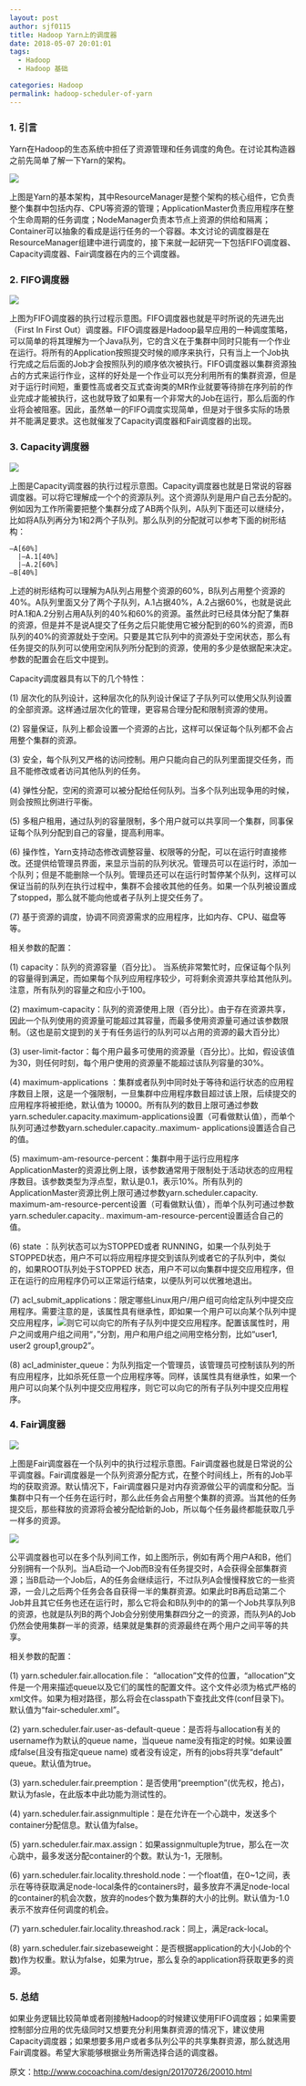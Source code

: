 ```yaml
---
layout: post
author: sjf0115
title: Hadoop Yarn上的调度器
date: 2018-05-07 20:01:01
tags:
  - Hadoop
  - Hadoop 基础

categories: Hadoop
permalink: hadoop-scheduler-of-yarn
---
```


### 1. 引言

Yarn在Hadoop的生态系统中担任了资源管理和任务调度的角色。在讨论其构造器之前先简单了解一下Yarn的架构。

![](https://github.com/sjf0115/PubLearnNotes/blob/master/image/Hadoop/Hadoop%E4%B8%8B%E4%B8%80%E4%BB%A3MapReduce-yarn-architecture.gif?raw=true)

上图是Yarn的基本架构，其中ResourceManager是整个架构的核心组件，它负责整个集群中包括内存、CPU等资源的管理；ApplicationMaster负责应用程序在整个生命周期的任务调度；NodeManager负责本节点上资源的供给和隔离；Container可以抽象的看成是运行任务的一个容器。本文讨论的调度器是在ResourceManager组建中进行调度的，接下来就一起研究一下包括FIFO调度器、Capacity调度器、Fair调度器在内的三个调度器。

### 2. FIFO调度器

![](https://github.com/sjf0115/PubLearnNotes/blob/master/image/Hadoop/hadoop-scheduler-of-yarn-1.png?raw=true)

上图为FIFO调度器的执行过程示意图。FIFO调度器也就是平时所说的先进先出（First In First Out）调度器。FIFO调度器是Hadoop最早应用的一种调度策略，可以简单的将其理解为一个Java队列，它的含义在于集群中同时只能有一个作业在运行。将所有的Application按照提交时候的顺序来执行，只有当上一个Job执行完成之后后面的Job才会按照队列的顺序依次被执行。FIFO调度器以集群资源独占的方式来运行作业，这样的好处是一个作业可以充分利用所有的集群资源，但是对于运行时间短，重要性高或者交互式查询类的MR作业就要等待排在序列前的作业完成才能被执行，这也就导致了如果有一个非常大的Job在运行，那么后面的作业将会被阻塞。因此，虽然单一的FIFO调度实现简单，但是对于很多实际的场景并不能满足要求。这也就催发了Capacity调度器和Fair调度器的出现。

### 3. Capacity调度器

![](https://github.com/sjf0115/PubLearnNotes/blob/master/image/Hadoop/hadoop-scheduler-of-yarn-2.png?raw=true)

上图是Capacity调度器的执行过程示意图。Capacity调度器也就是日常说的容器调度器。可以将它理解成一个个的资源队列。这个资源队列是用户自己去分配的。例如因为工作所需要把整个集群分成了AB两个队列，A队列下面还可以继续分，比如将A队列再分为1和2两个子队列。那么队列的分配就可以参考下面的树形结构：
```
—A[60%]
  |—A.1[40%]
  |—A.2[60%]
—B[40%]
```
上述的树形结构可以理解为A队列占用整个资源的60%，B队列占用整个资源的40%。A队列里面又分了两个子队列，A.1占据40%，A.2占据60%，也就是说此时A.1和A.2分别占用A队列的40%和60%的资源。虽然此时已经具体分配了集群的资源，但是并不是说A提交了任务之后只能使用它被分配到的60%的资源，而B队列的40%的资源就处于空闲。只要是其它队列中的资源处于空闲状态，那么有任务提交的队列可以使用空闲队列所分配到的资源，使用的多少是依据配来决定。参数的配置会在后文中提到。

Capacity调度器具有以下的几个特性：

(1) 层次化的队列设计，这种层次化的队列设计保证了子队列可以使用父队列设置的全部资源。这样通过层次化的管理，更容易合理分配和限制资源的使用。

(2) 容量保证，队列上都会设置一个资源的占比，这样可以保证每个队列都不会占用整个集群的资源。

(3) 安全，每个队列又严格的访问控制。用户只能向自己的队列里面提交任务，而且不能修改或者访问其他队列的任务。

(4) 弹性分配，空闲的资源可以被分配给任何队列。当多个队列出现争用的时候，则会按照比例进行平衡。

(5) 多租户租用，通过队列的容量限制，多个用户就可以共享同一个集群，同事保证每个队列分配到自己的容量，提高利用率。

(6) 操作性，Yarn支持动态修改调整容量、权限等的分配，可以在运行时直接修改。还提供给管理员界面，来显示当前的队列状况。管理员可以在运行时，添加一个队列；但是不能删除一个队列。管理员还可以在运行时暂停某个队列，这样可以保证当前的队列在执行过程中，集群不会接收其他的任务。如果一个队列被设置成了stopped，那么就不能向他或者子队列上提交任务了。

(7) 基于资源的调度，协调不同资源需求的应用程序，比如内存、CPU、磁盘等等。

相关参数的配置：

(1) capacity：队列的资源容量（百分比）。 当系统非常繁忙时，应保证每个队列的容量得到满足，而如果每个队列应用程序较少，可将剩余资源共享给其他队列。注意，所有队列的容量之和应小于100。

(2) maximum-capacity：队列的资源使用上限（百分比）。由于存在资源共享，因此一个队列使用的资源量可能超过其容量，而最多使用资源量可通过该参数限制。（这也是前文提到的关于有任务运行的队列可以占用的资源的最大百分比）

(3) user-limit-factor：每个用户最多可使用的资源量（百分比）。比如，假设该值为30，则任何时刻，每个用户使用的资源量不能超过该队列容量的30%。

(4) maximum-applications ：集群或者队列中同时处于等待和运行状态的应用程序数目上限，这是一个强限制，一旦集群中应用程序数目超过该上限，后续提交的应用程序将被拒绝，默认值为 10000。所有队列的数目上限可通过参数yarn.scheduler.capacity.maximum-applications设置（可看做默认值），而单个队列可通过参数yarn.scheduler.capacity..maximum- applications设置适合自己的值。

(5) maximum-am-resource-percent：集群中用于运行应用程序 ApplicationMaster的资源比例上限，该参数通常用于限制处于活动状态的应用程序数目。该参数类型为浮点型，默认是0.1，表示10%。所有队列的ApplicationMaster资源比例上限可通过参数yarn.scheduler.capacity. maximum-am-resource-percent设置（可看做默认值），而单个队列可通过参数 yarn.scheduler.capacity.. maximum-am-resource-percent设置适合自己的值。

(6) state ：队列状态可以为STOPPED或者 RUNNING，如果一个队列处于STOPPED状态，用户不可以将应用程序提交到该队列或者它的子队列中，类似的，如果ROOT队列处于STOPPED 状态，用户不可以向集群中提交应用程序，但正在运行的应用程序仍可以正常运行结束，以便队列可以优雅地退出。

(7) acl_submit_applications：限定哪些Linux用户/用户组可向给定队列中提交应用程序。需要注意的是，该属性具有继承性，即如果一个用户可以向某个队列中提交应用程序，![](https://github.com/sjf0115/PubLearnNotes/blob/master/image/Hadoop/hadoop-scheduler-of-yarn-2.png?raw=true)则它可以向它的所有子队列中提交应用程序。配置该属性时，用户之间或用户组之间用“，”分割，用户和用户组之间用空格分割，比如“user1, user2 group1,group2”。

(8) acl_administer_queue：为队列指定一个管理员，该管理员可控制该队列的所有应用程序，比如杀死任意一个应用程序等。同样，该属性具有继承性，如果一个用户可以向某个队列中提交应用程序，则它可以向它的所有子队列中提交应用程序。

### 4. Fair调度器

![](https://github.com/sjf0115/PubLearnNotes/blob/master/image/Hadoop/hadoop-scheduler-of-yarn-3.png?raw=true)

上图是Fair调度器在一个队列中的执行过程示意图。Fair调度器也就是日常说的公平调度器。Fair调度器是一个队列资源分配方式，在整个时间线上，所有的Job平均的获取资源。默认情况下，Fair调度器只是对内存资源做公平的调度和分配。当集群中只有一个任务在运行时，那么此任务会占用整个集群的资源。当其他的任务提交后，那些释放的资源将会被分配给新的Job，所以每个任务最终都能获取几乎一样多的资源。

![](https://github.com/sjf0115/PubLearnNotes/blob/master/image/Hadoop/hadoop-scheduler-of-yarn-4.png?raw=true)

公平调度器也可以在多个队列间工作，如上图所示，例如有两个用户A和B，他们分别拥有一个队列。当A启动一个Job而B没有任务提交时，A会获得全部集群资源；当B启动一个Job后，A的任务会继续运行，不过队列A会慢慢释放它的一些资源，一会儿之后两个任务会各自获得一半的集群资源。如果此时B再启动第二个Job并且其它任务也还在运行时，那么它将会和B队列中的的第一个Job共享队列B的资源，也就是队列B的两个Job会分别使用集群四分之一的资源，而队列A的Job仍然会使用集群一半的资源，结果就是集群的资源最终在两个用户之间平等的共享。　

相关参数的配置：

(1) yarn.scheduler.fair.allocation.file： “allocation”文件的位置，“allocation”文件是一个用来描述queue以及它们的属性的配置文件。这个文件必须为格式严格的xml文件。如果为相对路径，那么将会在classpath下查找此文件(conf目录下)。默认值为“fair-scheduler.xml”。

(2) yarn.scheduler.fair.user-as-default-queue：是否将与allocation有关的username作为默认的queue name，当queue name没有指定的时候。如果设置成false(且没有指定queue name) 或者没有设定，所有的jobs将共享“default” queue。默认值为true。

(3) yarn.scheduler.fair.preemption：是否使用“preemption”(优先权，抢占)，默认为fasle，在此版本中此功能为测试性的。

(4) yarn.scheduler.fair.assignmultiple：是在允许在一个心跳中，发送多个container分配信息。默认值为false。

(5) yarn.scheduler.fair.max.assign：如果assignmultuple为true，那么在一次心跳中，最多发送分配container的个数。默认为-1，无限制。

(6) yarn.scheduler.fair.locality.threshold.node：一个float值，在0~1之间，表示在等待获取满足node-local条件的containers时，最多放弃不满足node-local的container的机会次数，放弃的nodes个数为集群的大小的比例。默认值为-1.0表示不放弃任何调度的机会。

(7) yarn.scheduler.fair.locality.threashod.rack：同上，满足rack-local。

(8) yarn.scheduler.fair.sizebaseweight：是否根据application的大小(Job的个数)作为权重。默认为false，如果为true，那么复杂的application将获取更多的资源。

### 5. 总结

如果业务逻辑比较简单或者刚接触Hadoop的时候建议使用FIFO调度器；如果需要控制部分应用的优先级同时又想要充分利用集群资源的情况下，建议使用Capacity调度器；如果想要多用户或者多队列公平的共享集群资源，那么就选用Fair调度器。希望大家能够根据业务所需选择合适的调度器。

原文：http://www.cocoachina.com/design/20170726/20010.html
